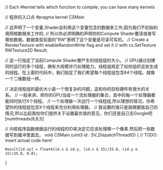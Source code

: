 // Each #kernel tells which function to compile; you can have many kernels

// 程序的入口点
#pragma kernel CSMain 


// 这声明了一个变量,Shader会利用这个变量包含的数据来工作,因为我们不初始利用网格数据来工作的,
// 所以你必须明确的声明你的Compute Shader要读或者写哪些数据。数据类型前面的”RW”表明了这个变量是可读可写的。
// Create a RenderTexture with enableRandomWrite flag and set it
// with cs.SetTexture
RWTexture2D<float4> Result;

// 这一行指定了当前Compute Shader要产生的线程组的大小。
// GPU通过创建同时运行的多个线程，拥有大规模并行处理能力。线程组规定了如何组织这些生成的线程。在上面的代码中，我们指定了我们希望每个线程组包含64个线程。就像一个二维数组一样。

// 决定线程组的最优大小是一个很复杂的问题，这和你的目标硬件有很大的关系。
// 一般来讲，把你的GPU当成一个流处理器的集合，其中的每一个处理器都能同时执行X个线程。
// 一个处理器一次运行一个线程组,所以理想的情况，你希望你的线程组包含X个线程来充分利用处理器。
// 我设置的值只是我根据我自己的情况,所以比起我给你们提供关于设置最优值的意见，你们还是自己去Google吧
[numthreads(8,8,1)]

// 内核程序函数根据运行的线程的ID来决定它应该处理哪一个像素.然后把一些数据写到缓冲里面去。
void CSMain (uint3 id : SV_DispatchThreadID)
{
	// TODO: insert actual code here!

	Result[id.xy] = float4(id.x & id.y, (id.x & 15)/15.0, (id.y & 15)/15.0, 0.0);
}